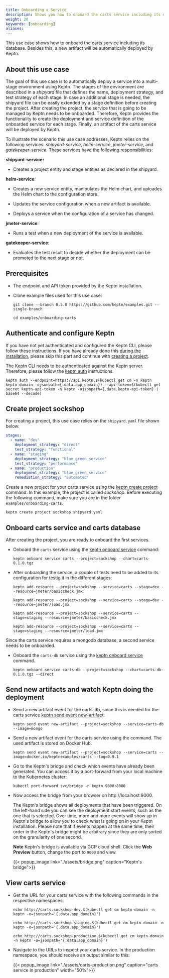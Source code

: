 ```yaml
---
title: Onboarding a Service
description: Shows you how to onboard the carts service including its database to a Keptn managed project. Besides, this use case builds a new artifact that will be automatically deployed via Keptn.
weight: 20
keywords: [onboarding]
aliases:
---
```


This use case shows how to onboard the carts service including its database. Besides this, a new artifact will be automatically deployed by Keptn.

## About this use case

The goal of this use case is to automatically deploy a service into a multi-stage environment using Keptn. The stages of the environment are described in a *shipyard* file that defines the name, deployment strategy, and test strategy of each stage. In case an additional stage is needed, the shipyard file can be easily extended by a stage definition before creating the project. After creating the project, the service that is going to be managed by Keptn needs to be onboarded. Therefore, Keptn provides the functionality to create the deployment and service definition of the onboarded service for each stage. Finally, an artifact of the carts service will be deployed by Keptn.  

To illustrate the scenario this use case addresses, Keptn relies on the following services: *shipyard-service*, *helm-service*, *jmeter-service*, and *gatekeeper-service*. These services have the following responsibilities: 

**shipyard-service:** 
  
  * Creates a project entity and stage entities as declared in the shipyard. 

 **helm-service**:
  
  * Creates a new service entity, manipulates the Helm chart, and uploades the Helm chart to the configuration store.

  * Updates the service configuration when a new artifact is available.

  * Deploys a service when the configuration of a service has changed.

**jmeter-service**:

  * Runs a test when a new deployment of the service is available. 

**gatekeeper-service**:

  * Evaluates the test result to decide whether the deployment can be promoted to the next stage or not.

## Prerequisites
<!--
1. A GitHub organization, user, and personal access token, which are used by Keptn.
-->
* The endpoint and API token provided by the Keptn installation.

* Clone example files used for this use case:

    ```console
    git clone --branch 0.5.0 https://github.com/keptn/examples.git --single-branch
    ```

    ```console
    cd examples/onboarding-carts
    ```

## Authenticate and configure Keptn

If you have not yet authenticated and configured the Keptn CLI, please follow these instructions. If you have already done this [during the installation](../../installation/setup-keptn-gke/#authenticate-keptn-cli-and-configure-keptn), please skip this part and continue with [creating a project](#create-project-sockshop).

The Keptn CLI needs to be authenticated against the Keptn server. Therefore, please follow the [keptn auth](../../reference/cli/#keptn-auth) instructions.

```console
keptn auth --endpoint=https://api.keptn.$(kubectl get cm -n keptn keptn-domain -ojsonpath={.data.app_domain}) --api-token=$(kubectl get secret keptn-api-token -n keptn -ojsonpath={.data.keptn-api-token} | base64 --decode)
```

## Create project sockshop

For creating a project, this use case relies on the `shipyard.yaml` file shown below:

```yaml
stages:
  - name: "dev"
    deployment_strategy: "direct"
    test_strategy: "functional"
  - name: "staging"
    deployment_strategy: "blue_green_service"
    test_strategy: "performance"
  - name: "production"
    deployment_strategy: "blue_green_service"
    remediation_strategy: "automated"
```

Create a new project for your carts service using the [keptn create project](../../reference/cli/#keptn-create-project) command. In this example, the project is called *sockshop*. Before executing the following command, 
make sure you are in the folder `examples/onboarding-carts`.

```console
keptn create project sockshop shipyard.yaml
```

## Onboard carts service and carts database
After creating the project, you are ready to onboard the first services.

* Onboard the `carts` service using the [keptn onboard service](../../reference/cli/#keptn-onboard-service) command:

  ```console
  keptn onboard service carts --project=sockshop --chart=carts-0.1.0.tgz
  ```

* After onboarding the service, a couple of tests need to be added to its configuration for testig it in the different stages:

  ```console
  keptn add-resource --project=sockshop --service=carts --stage=dev --resource=jmeter/basiccheck.jmx
  ```

  ```console
  keptn add-resource --project=sockshop --service=carts --stage=dev --resource=jmeter/load.jmx
  ```

  ```console
  keptn add-resource --project=sockshop --service=carts --stage=staging --resource=jmeter/basiccheck.jmx
  ```

  ```console
  keptn add-resource --project=sockshop --service=carts --stage=staging --resource=jmeter/load.jmx
  ```

Since the carts service requires a mongodb database, a second service needs to be onboarded.

* Onboard the `carts-db` service using the [keptn onboard service](../../reference/cli/#keptn-onboard-service) command.

  ```console
  keptn onboard service carts-db --project=sockshop --chart=carts-db-0.1.0.tgz --direct
  ```

<!--
Note, by onboarding a service without specifying a deployment file, we automatically include a [readiness and liveness probe](https://kubernetes.io/docs/tasks/configure-pod-container/configure-liveness-readiness-probes/). Therefore, we assume that the onboarded service has an endpoint `/health` on the internal port 8080. This is true for the `carts` service used in this use case. In case you would like to onboard your own service, please ensure that your service has an endpoint `health`, which can be used or define your own [readiness and liveness probe](https://kubernetes.io/docs/tasks/configure-pod-container/configure-liveness-readiness-probes/)
in the deployment.
-->

## Send new artifacts and watch Keptn doing the deployment 

+ Send a new artifact event for the carts-db, since this is needed for the carts service [keptn send event new-artifact](../../reference/cli/#keptn-send-event-new-artifact):

  ```console
  keptn send event new-artifact --project=sockshop --service=carts-db --image=mongo
  ```

* Send a new artifact event for the carts service using the  command.
The used artifact is stored on Docker Hub.

  ```console
  keptn send event new-artifact --project=sockshop --service=carts --image=docker.io/keptnexamples/carts --tag=0.9.1
  ```

* Go to the Keptn's bridge and check which events have already been generated. You can access it by a port-forward from your local machine to the Kubernetes cluster:

  ```console 
  kubectl port-forward svc/bridge -n keptn 9000:8080
  ```

* Now access the bridge from your browser on http://localhost:9000. 

    The Keptn's bridge shows all deployments that have been triggered. On the left-hand side you can see the deployment start events, such as the one that is selected. Over time, more and more events will show up in Keptn's bridge to allow you to check what is going on in your Keptn installation. Please note that if events happen at the same time, their order in the Keptn's bridge might be arbitrary since they are only sorted on the granularity of one second. 

    **Note**  Keptn's bridge is available via GCP cloud shell. Click the **Web Preview** button, change the port to `9000` and view.

    {{< popup_image
      link="./assets/bridge.png"
      caption="Keptn's bridge">}}

## View carts service

- Get the URL for your carts service with the following commands in the respective namespaces:

  ```console
  echo http://carts.sockshop-dev.$(kubectl get cm keptn-domain -n keptn -o=jsonpath='{.data.app_domain}')
  ```
  ```console
  echo http://carts.sockshop-staging.$(kubectl get cm keptn-domain -n keptn -o=jsonpath='{.data.app_domain}')
  ```
  ```console
  echo http://carts.sockshop-production.$(kubectl get cm keptn-domain -n keptn -o=jsonpath='{.data.app_domain}')
  ```

- Navigate to the URLs to inspect your carts service. In the production namespace, you should receive an output similar to this:

    {{< popup_image
    link="./assets/carts-production.png"
    caption="carts service in production"
    width="50%">}}
